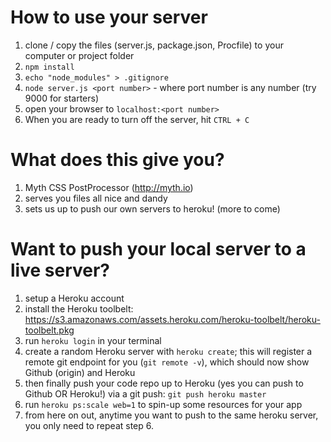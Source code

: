 # How to use your server
1. clone / copy the files (server.js, package.json, Procfile) to your computer or project folder
2. `npm install`
3. `echo "node_modules" > .gitignore`
4. `node server.js <port number>` - where port number is any number (try 9000 for starters)
5. open your browser to `localhost:<port number>`
5. When you are ready to turn off the server, hit `CTRL + C`

# What does this give you?
1. Myth CSS PostProcessor (http://myth.io)
2. serves you files all nice and dandy
3. sets us up to push our own servers to heroku! (more to come)

# Want to push your local server to a live server?
1. setup a Heroku account
2. install the Heroku toolbelt: https://s3.amazonaws.com/assets.heroku.com/heroku-toolbelt/heroku-toolbelt.pkg
3. run `heroku login` in your terminal
4. create a random Heroku server with `heroku create`; this will register a remote git endpoint for you (`git remote -v`), which should now show Github (origin) and Heroku
5. then finally push your code repo up to Heroku (yes you can push to Github OR Heroku!) via a git push: `git push heroku master`
6. run `heroku ps:scale web=1` to spin-up some resources for your app
7. from here on out, anytime you want to push to the same heroku server, you only need to repeat step 6.